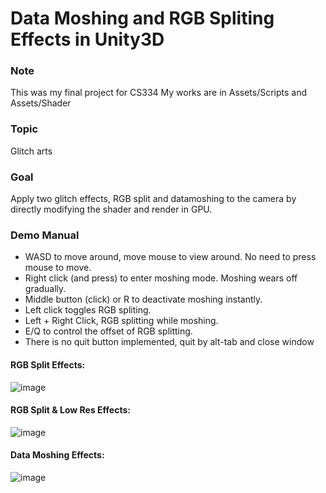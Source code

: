 # Data Moshing and RGB Spliting Effects in Unity3D
### Note
This was my final project for CS334
My works are in Assets/Scripts and Assets/Shader

### Topic
Glitch arts

### Goal
Apply two glitch effects, RGB split and datamoshing to the camera by directly modifying the shader and render in GPU.

### Demo Manual
 - WASD to move around, move mouse to view around. No need to press mouse to move.
 - Right click (and press) to enter moshing mode. Moshing wears off gradually.
 - Middle button (click) or R to deactivate moshing instantly.
 - Left click toggles RGB spliting.
 - Left + Right Click, RGB splitting while moshing.
 - E/Q to control the offset of RGB splitting.
 - There is no quit button implemented, quit by alt-tab and close window

#### RGB Split Effects:
![image](https://github.com/JerryLikePie/U3D-CameraMosh-RGB/assets/90075718/806ad06a-e49e-42e6-a110-130cd4a659fc)

#### RGB Split & Low Res Effects:
![image](https://github.com/JerryLikePie/U3D-CameraMosh-RGB/assets/90075718/4ac20a91-6d4b-4781-8ecf-2ebccdb34ba6)

#### Data Moshing Effects:
![image](https://github.com/JerryLikePie/U3D-CameraMosh-RGB/assets/90075718/4606f07c-6a27-443f-bcd7-49b2653455cb)

